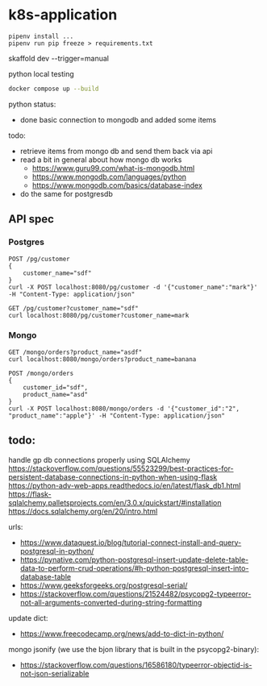 # k8s-application

```
pipenv install ...
pipenv run pip freeze > requirements.txt
```

skaffold dev --trigger=manual


python local testing 
``` bash 
docker compose up --build 
```

python status:
- done basic connection to mongodb and added some items

todo:
- retrieve items from mongo db and send them back via api
- read a bit in general about how mongo db works
  - https://www.guru99.com/what-is-mongodb.html
  - https://www.mongodb.com/languages/python
  - https://www.mongodb.com/basics/database-index
- do the same for postgresdb



## API spec
### Postgres
```
POST /pg/customer
{
    customer_name="sdf"
}
curl -X POST localhost:8080/pg/customer -d '{"customer_name":"mark"}' -H "Content-Type: application/json"
```
```
GET /pg/customer?customer_name="sdf"
curl localhost:8080/pg/customer?customer_name=mark
```

### Mongo
```
GET /mongo/orders?product_name="asdf"
curl localhost:8080/mongo/orders?product_name=banana
```
```
POST /mongo/orders
{
    customer_id="sdf",
    product_name="asd"
}
curl -X POST localhost:8080/mongo/orders -d '{"customer_id":"2", "product_name":"apple"}' -H "Content-Type: application/json"
```

## todo:
handle gp db connections properly using SQLAlchemy
https://stackoverflow.com/questions/55523299/best-practices-for-persistent-database-connections-in-python-when-using-flask
https://python-adv-web-apps.readthedocs.io/en/latest/flask_db1.html
https://flask-sqlalchemy.palletsprojects.com/en/3.0.x/quickstart/#installation
https://docs.sqlalchemy.org/en/20/intro.html



urls:
- https://www.dataquest.io/blog/tutorial-connect-install-and-query-postgresql-in-python/
- https://pynative.com/python-postgresql-insert-update-delete-table-data-to-perform-crud-operations/#h-python-postgresql-insert-into-database-table
- https://www.geeksforgeeks.org/postgresql-serial/
- https://stackoverflow.com/questions/21524482/psycopg2-typeerror-not-all-arguments-converted-during-string-formatting


update dict:
- https://www.freecodecamp.org/news/add-to-dict-in-python/

mongo jsonify (we use the bjon library that is built in the psycopg2-binary):
- https://stackoverflow.com/questions/16586180/typeerror-objectid-is-not-json-serializable
